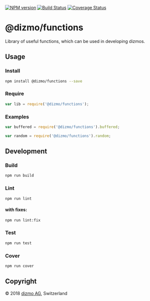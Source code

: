 [![NPM version](https://badge.fury.io/js/%40dizmo%2Ffunctions.svg)](https://npmjs.org/package/@dizmo/functions)
[![Build Status](https://travis-ci.org/dizmo/functions.svg?branch=master)](https://travis-ci.org/dizmo/functions)
[![Coverage Status](https://coveralls.io/repos/github/dizmo/functions/badge.svg?branch=master)](https://coveralls.io/github/dizmo/functions?branch=master)

# @dizmo/functions
Library of useful functions, which can be used in developing dizmos.

## Usage
### Install
```sh
npm install @dizmo/functions --save
```
### Require
```javascript
var lib = require('@dizmo/functions');
```
### Examples
```javascript
var buffered = require('@dizmo/functions').buffered;
```
```javascript
var random = require('@dizmo/functions').random;
```

## Development
### Build
```sh
npm run build
```
### Lint
```sh
npm run lint
```
#### with fixes:
```sh
npm run lint:fix
```
### Test
```sh
npm run test
```
### Cover
```sh
npm run cover
```

## Copyright

 © 2018 [dizmo AG](http://dizmo.com/), Switzerland

